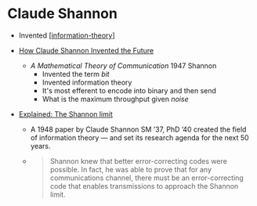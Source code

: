 Claude Shannon
==============

* Invented [[information-theory]]

* [How Claude Shannon Invented the Future](https://www.quantamagazine.org/how-claude-shannons-information-theory-invented-the-future-20201222/)
    * _A Mathematical Theory of Communication_ 1947 Shannon
        * Invented the term _bit_
        * Invented information theory
        * It's most efferent to encode into binary and then send
        * What is the maximum throughput given _noise_
* [Explained: The Shannon limit](https://news.mit.edu/2010/explained-shannon-0115)
    * A 1948 paper by Claude Shannon SM ’37, PhD ’40 created the field of information theory — and set its research agenda for the next 50 years.
    * > Shannon knew that better error-correcting codes were possible. In fact, he was able to prove that for any communications channel, there must be an error-correcting code that enables transmissions to approach the Shannon limit.

[//begin]: # "Autogenerated link references for markdown compatibility"
[information-theory]: ../../../../../../c:/Users/ac954/code/mapOfComputing/computing/information-theory.md "Information Theory"
[//end]: # "Autogenerated link references"